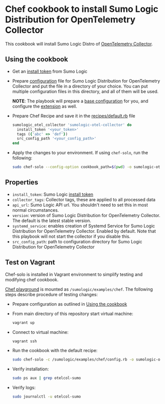 # Chef cookbook to install Sumo Logic Distribution for OpenTelemetry Collector

This cookbook will install Sumo Logic Distro of [OpenTelemetry Collector][otc_link].

## Using the cookbook

- Get an [install token][install_token] from Sumo Logic
- Prepare [configuration](../../docs/configuration.md) file for Sumo Logic Distribution for OpenTelemetry Collector and put the file in a directory of your choice. You can put multiple configuration files in this directory, and all of them will be used.

  **NOTE**: The playbook will prepare a [base configuration][base_configuration] for you, and configure the [extension][sumologicextension] as well.
- Prepare Chef Recipe and save it in the [recipes/default.rb](sumologic-otel-collector/recipes/default.rb) file

    ```ruby
    sumologic_otel_collector 'sumologic-otel-collector' do
      install_token '<your_token>'
      tags ({'abc' => 'def'})
      src_config_path '<your_config_path>'
    end
    ```

- Apply the changes to your environment. If using `chef-solo`, run the following:

    ```bash
    sudo chef-solo --config-option cookbook_path=$(pwd) -o sumologic-otel-collector
    ```

## Properties

- `install_token`: Sumo Logic [install token][install_token]
- `collector_tags`: Collector tags, these are applied to all processed data
- `api_url`: Sumo Logic API url. You shouldn't need to set this in most normal circumstances.
- `version`: version of Sumo Logic Distribution for OpenTelemetry Collector. The default is the latest stable version.
- `systemd_service`: enables creation of Systemd Service for Sumo Logic Distribution for OpenTelemetry Collector. Enabled by default. Note that this playbook will not start the collector if you disable this.
- `src_config_path`: path to configuration directory for Sumo Logic Distribution for OpenTelemetry Collector

## Test on Vagrant

Chef-solo is installed in Vagrant environment to simplify testing and modifying chef cookbook.

[Chef playground](.) is mounted as `/sumologic/examples/chef`.
The following steps describe procedure of testing changes:

- Prepare configuration as outlined in [Using the cookbook](#using-the-cookbook)
- From main directory of this repository start virtual machine:

  ```bash
  vagrant up
  ```

- Connect to virtual machine:

  ```bash
  vagrant ssh
  ```

- Run the cookbook with the default recipe:

  ```bash
  sudo chef-solo -c /sumologic/examples/chef/config.rb -o sumologic-otel-collector
  ```

- Verify installation:

  ```bash
  sudo ps aux | grep otelcol-sumo
  ```

- Verify logs:

  ```bash
  sudo journalctl -u otelcol-sumo
  ```

[otc_link]: https://github.com/open-telemetry/opentelemetry-collector
[install_token]: https://help.sumologic.com/docs/manage/security/installation-tokens/
[base_configuration]: ../sumologic.yaml
[sumologicextension]: ../../pkg/extension/sumologicextension/
